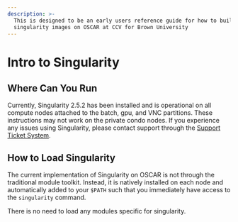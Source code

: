 ```yaml
---
description: >-
  This is designed to be an early users reference guide for how to build and run
  singularity images on OSCAR at CCV for Brown University‌
---
```


# Intro to Singularity

## Where Can You Run

Currently, Singularity 2.5.2 has been installed and is operational on all compute nodes attached to the batch, gpu, and VNC partitions. These instructions may not work on the private condo nodes. If you experience any issues using Singularity, please contact support through the [Support Ticket System](../getting-help/ticket.md).

## How to Load Singularity <a id="how-to-load-singularity"></a>

‌The current implementation of Singularity on OSCAR is not through the traditional module toolkit. Instead, it is natively installed on each node and automatically added to your `$PATH` such that you immediately have access to the `singularity` command.

There is no need to load any modules specific for singularity.

